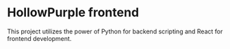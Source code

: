 # HollowPurple frontend

This project utilizes the power of Python for backend scripting and React for frontend development.